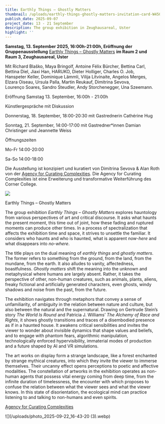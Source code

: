 ```yaml
---
title: Earthly Things – Ghostly Matters
thumbnail: /uploads/earthly-things-ghostly-matters-invitation-card-W450px.webp
publish_date: 2025-09-07
project_date: 13 - 21 September
description: The group exhibition in Zeughausareal, Uster
highlight: ''
---
```

**Samstag, 13. September 2025, 16:00h-21:00h, Eröffnung der Gruppenausstellung** [Earthly Things – Ghostly Matters](https://curatingcomplexities.agency/2025/earthly-things-ghostly-matters.html) **im Raum 2 und Raum 3, Zeughausareal, Uster**

Mit Richard Blaško, Maya Bringolf, Antoine Félix Bürcher, Bettina Carl, Bettina Diel, Jiaxi Han, HARUKO, Dieter Holliger, Charles O. Job, Hanspeter Keller, Dominique Lämmli, Vilija Litvinaite, Angelos Merges, Elzara Oiseau, Ursula Palla, Martin Reukauf, Dimitrina Sevova, Lourenço Soares, Sandro Steudler, Andy Storchenegger, Una Szeemann.

Eröffnung Samstag 13. September, 16:00h - 21:00h

Künstlergespräche mit Diskussion

Donnerstag, 18. September, 18:00-20:30 mit Gastrednerin Cathérine Hug

Sonntag, 21. September, 14:00-17:00 mit Gastredner\*innen Damian Christinger und Jeannette Weiss

Öffnungszeiten

Mo-Fr 14:00-20:00

Sa-So 14:00-18:00

Die Ausstellung ist konzipiert und kuratiert von Dimitrina Sevova & Alan Roth von der [Agency for Curating Complexities](https://curatingcomplexities.agency/). Die Agency for Curating Complexities ist eine Erweiterung und transformative Weiterführung des Corner College.

![](/uploads/earthly-things-ghostly-matters-invitation-card-W450px.webp)

Earthly Things – Ghostly Matters

The group exhibition _Earthly Things – Ghostly Matters_ explores hauntology from various perspectives of art and critical discourse. It asks what haunts the present moment, this time out of joint, how these fading and ruptured moments can produce other times. In a process of spectralization that affects the exhibition time and space, it strives to unsettle the familiar. It considers who haunts and who is haunted, what is apparent _now-here_ and what disappears into _no-where_.

The title plays on the dual meaning of _earthly things_ and _ghostly matters_. The former refers to something from the ground, from the land, from the mundane, from the earth. It also alludes to vanity, affectedness, boastfulness. _Ghostly matters_ shift the meaning into the unknown and metaphysical where humans are largely absent. Rather, it takes the perspective of other, non-human creatures, such as animals, plants, aliens, freaky fictional and artificially generated characters, even ghosts, windy shadows and noise from the past, from the future.

The exhibition navigates through metaphors that convey a sense of unfamiliarity, of ambiguity in the relation between nature and culture, but also between the natural and the supernatural. Drawing on Gertrude Stein’s story _The World Is Round_ and Patricia J. Williams’ _The Alchemy of Race and Rights_, it shows ghostly transitions and traces of a disembodied presence as if in a haunted house. It awakens critical sensibilities and invites the viewer to wonder about invisible dynamics that shape values and beliefs, and to engage with phantom fears, algorithmic manipulation, technologically enforced hypervisibility, immaterial modes of production and a future shaped by AI and VR simulations.

The art works on display form a strange landscape, like a forest enchanted by strange mythical creatures, into which they invite the viewer to immerse themselves. Their uncanny effect opens perceptions to poetic and affective modalities. The constellation of artworks in the exhibition operates as non-human agents that possess vital energy coming from deep time, from the infinite duration of timelessness, the encounter with which proposes to confuse the relation between what the viewer sees and what the viewer knows. In this state of disorientation, the ecological mind can practice listening to and talking to non-humans and even spirits.

[Agency for Curating Complexities](https://curatingcomplexities.agency/)

![](/uploads/photo_2025-09-22_16-43-20 (3).webp)
